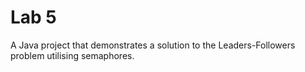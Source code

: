 <h1>Lab 5</h1>
A Java project that demonstrates a solution to the Leaders-Followers problem utilising semaphores.
